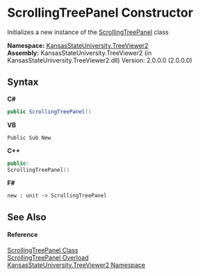 # ScrollingTreePanel Constructor 
 

Initializes a new instance of the <a href="2edfdd3e-a623-d488-e863-c48c30bc2768">ScrollingTreePanel</a> class

**Namespace:**&nbsp;<a href="4feb08d4-45a9-d5a7-f8c5-964962c586e5">KansasStateUniversity.TreeViewer2</a><br />**Assembly:**&nbsp;KansasStateUniversity.TreeViewer2 (in KansasStateUniversity.TreeViewer2.dll) Version: 2.0.0.0 (2.0.0.0)

## Syntax

**C#**<br />
``` C#
public ScrollingTreePanel()
```

**VB**<br />
``` VB
Public Sub New
```

**C++**<br />
``` C++
public:
ScrollingTreePanel()
```

**F#**<br />
``` F#
new : unit -> ScrollingTreePanel
```


## See Also


#### Reference
<a href="2edfdd3e-a623-d488-e863-c48c30bc2768">ScrollingTreePanel Class</a><br /><a href="cbb4546d-adab-644d-ba27-41a65d2d1469">ScrollingTreePanel Overload</a><br /><a href="4feb08d4-45a9-d5a7-f8c5-964962c586e5">KansasStateUniversity.TreeViewer2 Namespace</a><br />